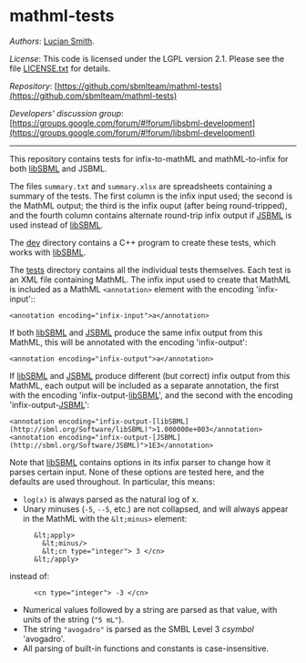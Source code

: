 mathml-tests
============

*Authors*:      [Lucian Smith](https://github.com/luciansmith).

*License*:      This code is licensed under the LGPL version 2.1.  Please see the file [LICENSE.txt](https://raw.githubusercontent.com/sbmlteam/mathml-tests/master/LICENSE.txt) for details.

*Repository*:   [https://github.com/sbmlteam/mathml-tests](https://github.com/sbmlteam/mathml-tests)

*Developers' discussion group*: [https://groups.google.com/forum/#!forum/libsbml-development](https://groups.google.com/forum/#!forum/libsbml-development)

-----

This repository contains tests for infix-to-mathML and mathML-to-infix for both [libSBML](http://sbml.org/Software/libSBML) and JSBML.

The files `summary.txt` and `summary.xlsx` are spreadsheets containing a summary of the tests.  The first column is the infix input used; the second is the MathML output; the third is the infix ouput (after being round-tripped), and the fourth column contains alternate round-trip infix output if [JSBML](http://sbml.org/Software/JSBML) is used instead of [libSBML](http://sbml.org/Software/libSBML).

The [dev](dev) directory contains a C++ program to create these tests, which works with [libSBML](http://sbml.org/Software/libSBML).

The [tests](tests) directory contains all the individual tests themselves.  Each test is an XML file containing MathML.  The infix input used to create that MathML is included as a MathML `<annotation>` element with the encoding 'infix-input'::

    <annotation encoding="infix-input">a</annotation>

If both [libSBML](http://sbml.org/Software/libSBML) and [JSBML](http://sbml.org/Software/JSBML) produce the same infix output from this MathML, this will be annotated with the encoding 'infix-output':

    <annotation encoding="infix-output">a</annotation>

If [libSBML](http://sbml.org/Software/libSBML) and [JSBML](http://sbml.org/Software/JSBML) produce different (but correct) infix output from this MathML, each output will be included as a separate annotation, the first with the encoding 'infix-output-[libSBML](http://sbml.org/Software/libSBML)', and the second with the encoding 'infix-output-[JSBML](http://sbml.org/Software/JSBML)':

    <annotation encoding="infix-output-[libSBML](http://sbml.org/Software/libSBML)">1.000000e+003</annotation>
    <annotation encoding="infix-output-[JSBML](http://sbml.org/Software/JSBML)">1E3</annotation>

Note that [libSBML](http://sbml.org/Software/libSBML) contains options in its infix parser to change how it parses certain input.  None of these options are tested here, and the defaults are used throughout.  In particular, this means:

* `log(x)` is always parsed as the natural log of x.
* Unary minuses (`-5`, `--5`, etc.) are not collapsed, and will always appear in the MathML with the `&lt;minus>` element:

```
      &lt;apply>
        &lt;minus/>
        &lt;cn type="integer"> 3 </cn>
      &lt;/apply>
```
instead of:
```
      <cn type="integer"> -3 </cn>
```

* Numerical values followed by a string are parsed as that value, with units of the string (`"5 mL"`).
* The string `"avogadro"` is parsed as the SMBL Level 3 _csymbol_ 'avogadro'.
* All parsing of built-in functions and constants is case-insensitive.
